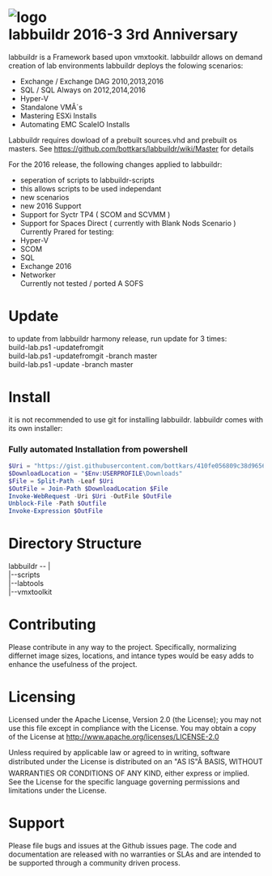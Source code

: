 ﻿
![logo](https://cloud.githubusercontent.com/assets/8255007/17669992/3d3a18ba-6310-11e6-829a-2d8fc7995712.jpg)  
labbuildr 2016-3 3rd Anniversary   
=======

labbuildr is a Framework based upon vmxtookit.
labbuildr allows on demand creation of lab environments
labbuildr deploys the folowing scenarios:
  - Exchange / Exchange DAG 2010,2013,2016
  - SQL / SQL Always on 2012,2014,2016
  - Hyper-V
  - Standalone VMÂ´s
  - Mastering ESXi Installs
  - Automating EMC ScaleIO Installs
 

  
Labbuildr requires dowload of a prebuilt sources.vhd and prebuilt os masters.
See https://github.com/bottkars/labbuildr/wiki/Master for details

For the 2016 release, the following changes applied to labbuildr:

- seperation of scripts to labbuildr-scripts
- this allows scripts to be used independant  
- new scenarios
- new 2016 Support
- Support for Syctr TP4 ( SCOM and SCVMM )
- Support for Spaces Direct ( currently with Blank Nods Scenario )
Currently Prared for testing:
- Hyper-V
- SCOM
- SQL
- Exchange 2016
- Networker   
Currently not tested / ported
A SOFS   

Update    
========
to update from labbuildr harmony release, run update for 3 times:   
build-lab.ps1 -updatefromgit   
build-lab.ps1 -updatefromgit -branch master      
build-lab.ps1 -update -branch master   


Install    
=========

it is not recommended to use git for installing labbuildr.
labbuildr comes with its own installer:

### Fully automated Installation from powershell
````Powershell
$Uri = "https://gist.githubusercontent.com/bottkars/410fe056809c38d96562/raw/install-labbuildr.ps1"
$DownloadLocation = "$Env:USERPROFILE\Downloads"
$File = Split-Path -Leaf $Uri
$OutFile = Join-Path $DownloadLocation $File
Invoke-WebRequest -Uri $Uri -OutFile $OutFile
Unblock-File -Path $Outfile
Invoke-Expression $OutFile
````


Directory Structure   
=========

labbuildr --  |    
              |--scripts    
              |--labtools    
              |--vmxtoolkit    
                




Contributing   
==========
Please contribute in any way to the project. Specifically, normalizing differnet image sizes, locations, and intance types would be easy adds to enhance the usefulness of the project.

Licensing   
==========
Licensed under the Apache License, Version 2.0 (the License); you may not use this file except in compliance with the License. You may obtain a copy of the License at http://www.apache.org/licenses/LICENSE-2.0

Unless required by applicable law or agreed to in writing, software distributed under the License is distributed on an "AS IS"Â BASIS, WITHOUT WARRANTIES OR CONDITIONS OF ANY KIND, either express or implied. See the License for the specific language governing permissions and limitations under the License.

Support   
==========
Please file bugs and issues at the Github issues page. The code and documentation are released with no warranties or SLAs and are intended to be supported through a community driven process.


